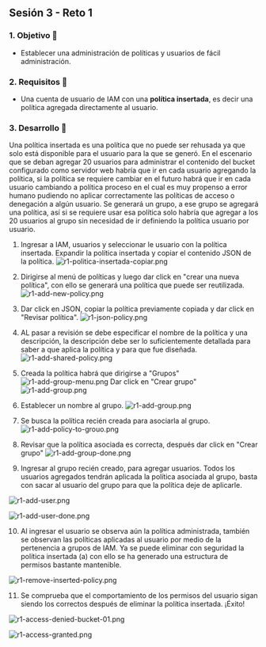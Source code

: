 ## Sesión 3 - Reto 1


### 1. Objetivo :dart:
- Establecer una administración de políticas y usuarios de fácil administración.

### 2. Requisitos :pushpin:
- Una cuenta de usuario de IAM con una **política insertada**, es decir una política agregada directamente al usuario.

### 3. Desarrollo :bookmark_tabs:

Una política insertada es una política que no puede ser rehusada ya que solo está disponible para el usuario para la que se generó. En el escenario que se deban agregar 20 usuarios para administrar el contenido del bucket configurado como servidor web habría que ir en cada usuario agregando la política, si la política se requiere cambiar en el futuro habrá que ir en cada usuario cambiando a política proceso en el cual es muy propenso a error humano pudiendo no aplicar correctamente las políticas de acceso o denegación a algún usuario. Se generará un grupo, a ese grupo se agregará una política, así si se requiere usar esa política solo habría que agregar a los 20 usuarios al grupo sin necesidad de ir definiendo la política usuario por usuario.

1. Ingresar a IAM, usuarios y seleccionar le usuario con la política insertada. Expandir la política insertada y copiar el contenido JSON de la política.
![r1-politica-insertada-copiar.png](r1-politica-insertada-copiar.png)

2. Dirigirse al menú de políticas y luego dar click en "crear una nueva política", con ello se generará una política que puede ser reutilizada.
![r1-add-new-policy.png](r1-add-new-policy.png)

3. Dar click en JSON, copiar la política previamente copiada y dar click en "Revisar política".
![r1-json-policy.png](r1-json-policy.png)

4. AL pasar a revisión se debe especificar el nombre de la política y una descripción, la descripción debe ser lo suficientemente detallada para saber a que aplica la política y para que fue diseñada.
![r1-add-shared-policy.png](r1-add-shared-policy.png)

5. Creada la política habrá que dirigirse a "Grupos"
![r1-add-group-menu.png](r1-add-group-menu.png)
Dar click en "Crear grupo"
![r1-add-group.png](r1-add-group.png)

6. Establecer un nombre al grupo.
![r1-add-group.png](r1-add-group.png)

7. Se busca la política recién creada para asociarla al grupo.
![r1-add-policy-to-grouo.png](r1-add-policy-to-grouo.png)

8. Revisar que la política asociada es correcta, después dar click en "Crear grupo"
![r1-add-group-done.png](r1-add-group-done.png)

9. Ingresar al grupo recién creado, para agregar usuarios. Todos los usuarios agregados tendrán aplicada la política asociada al grupo, basta con sacar al usuario del grupo para que la política deje de aplicarle.

![r1-add-user.png](r1-add-user.png)

![r1-add-user-done.png](r1-add-user-done.png)

10. Al ingresar el usuario se observa aún la política administrada, también se observan las políticas aplicadas al usuario por medio de la pertenencia a grupos de IAM. Ya se puede eliminar con seguridad la política insertada (a) con ello se ha generado una estructura de permisos bastante mantenible.

![r1-remove-inserted-policy.png](r1-remove-inserted-policy.png)

11. Se comprueba que el comportamiento de los permisos del usuario sigan siendo los correctos después de eliminar la política insertada. ¡Éxito!

![r1-access-denied-bucket-01.png](r1-access-denied-bucket-01.png)

![r1-access-granted.png](r1-access-granted.png)
